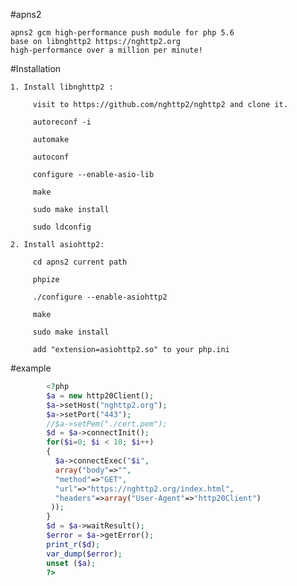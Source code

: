 
#apns2

	apns2 gcm high-performance push module for php 5.6 
	base on libnghttp2 https://nghttp2.org  
	high-performance over a million per minute!

#Installation

	1. Install libnghttp2 :

		 visit to https://github.com/nghttp2/nghttp2 and clone it.

		 autoreconf -i

		 automake

		 autoconf

		 configure --enable-asio-lib

		 make

		 sudo make install

		 sudo ldconfig

	2. Install asiohttp2:

		 cd apns2 current path

		 phpize

		 ./configure --enable-asiohttp2

		 make

		 sudo make install
	
		 add "extension=asiohttp2.so" to your php.ini
			
#example
```php
		<?php
		$a = new http20Client(); 
		$a->setHost("nghttp2.org"); 
		$a->setPort("443");
		//$a->setPem("./cert.pem");
		$d = $a->connectInit();
		for($i=0; $i < 10; $i++)
		{
		  $a->connectExec("$i",
		  array("body"=>"",
		  "method"=>"GET",
		  "url"=>"https://nghttp2.org/index.html",
		  "headers"=>array("User-Agent"=>"http20Client")
		 ));
		}
		$d = $a->waitResult();
		$error = $a->getError();
		print_r($d);
		var_dump($error);
		unset ($a);
		?>
```
